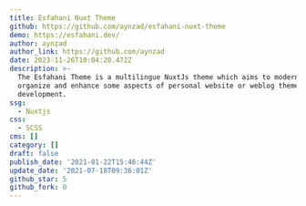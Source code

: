 ```yaml
---
title: Esfahani Nuxt Theme
github: https://github.com/aynzad/esfahani-nuxt-theme
demo: https://esfahani.dev/
author: aynzad
author_link: https://github.com/aynzad
date: 2023-11-26T10:04:20.472Z
description: >-
  The Esfahani Theme is a multilingue NuxtJs theme which aims to modernize,
  organize and enhance some aspects of personal website or weblog themes
  development.
ssg:
  - Nuxtjs
css:
  - SCSS
cms: []
category: []
draft: false
publish_date: '2021-01-22T15:46:44Z'
update_date: '2021-07-18T09:36:01Z'
github_star: 5
github_fork: 0
---
```

